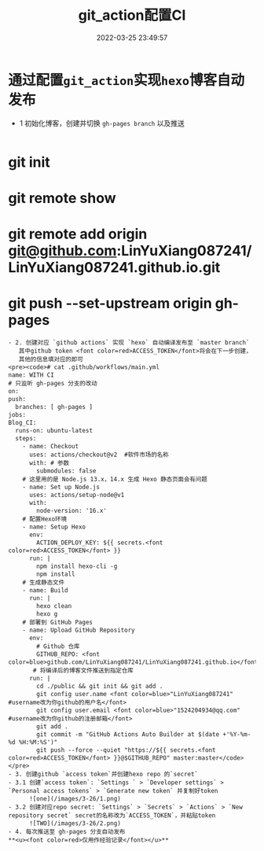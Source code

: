 ﻿---
layout: posts
title: git_action配置CI
date: 2022-03-25 23:49:57
tags: 
  - hexo
  - github
  - CI
categories: 
  - configuration
---

# 通过配置`git_action`实现`hexo`博客自动发布
<!-- more -->
- 1 初始化博客，创建并切换 `gh-pages branch` 以及推送
  ```
# git init
# git remote show
# git remote add origin git@github.com:LinYuXiang087241/LinYuXiang087241.github.io.git
# git push  --set-upstream origin gh-pages
  ```
- 2. 创建对应 `github actions` 实现 `hexo` 自动编译发布至 `master branch`
     其中github token <font color=red>ACCESS_TOKEN</font>将会在下一步创建，
	 其他的信息填对应的即可
<pre><code># cat .github/workflows/main.yml
name: WITH CI
# 只监听 gh-pages 分支的改动
on:
  push:
    branches: [ gh-pages ]
jobs:
  Blog_CI:
    runs-on: ubuntu-latest
    steps:
      - name: Checkout
        uses: actions/checkout@v2  #软件市场的名称
        with: # 参数
          submodules: false
      # 这里用的是 Node.js 13.x，14.x 生成 Hexo 静态页面会有问题
      - name: Set up Node.js
        uses: actions/setup-node@v1
        with:
          node-version: '16.x'
      # 配置Hexo环境 
      - name: Setup Hexo
        env:
          ACTION_DEPLOY_KEY: ${{ secrets.<font color=red>ACCESS_TOKEN</font> }}
        run: |
          npm install hexo-cli -g
          npm install
      # 生成静态文件
      - name: Build
        run: |
          hexo clean 
          hexo g
      # 部署到 GitHub Pages
      - name: Upload GitHub Repository
        env: 
          # Github 仓库
          GITHUB_REPO: <font color=blue>github.com/LinYuXiang087241/LinYuXiang087241.github.io</font>
         # 将编译后的博客文件推送到指定仓库
        run: |
          cd ./public && git init && git add .
          git config user.name <font color=blue>"LinYuXiang087241"       #username改为你github的用户名</font>
          git config user.email <font color=blue>"1524204934@qq.com"     #username改为你github的注册邮箱</font>
          git add .
          git commit -m "GitHub Actions Auto Builder at $(date +'%Y-%m-%d %H:%M:%S')"
          git push --force --quiet "https://${{ secrets.<font color=red>ACCESS_TOKEN</font> }}@$GITHUB_REPO" master:master</code></pre>
- 3. 创建github `access token`并创建hexo repo 的`secret`
  - 3.1 创建`access token`: `Settings ` > `Developer settings` > `Personal access tokens` > `Generate new token` 并复制好token
        ![one](/images/3-26/1.png)  
  - 3.2 创建对应repo secret: `Settings` > `Secrets` > `Actions` > `New repository secret` secret的名称改为`ACCESS_TOKEN`，并粘贴token
        ![TWO](/images/3-26/2.png)  
- 4. 每次推送至 gh-pages 分支自动发布
**<u><font color=red>仅用作经验记录</font></u>**